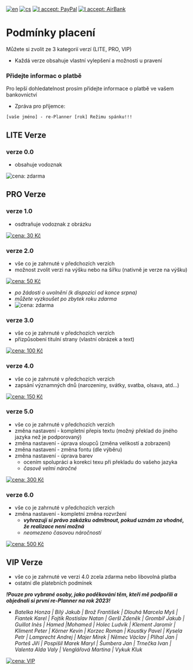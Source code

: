 [![en](https://img.shields.io/badge/lang-en-red.svg)](https://github.com/PepikVaio/reMarkable_re-Planner_suspended/blob/main/.github/PAYMENT.md)
[![cs](https://img.shields.io/badge/lang-cs-springgreen.svg)](https://github.com/PepikVaio/reMarkable_re-Planner_suspended/blob/main/.github/PAYMENT.cs.md)
[![I accept: PayPal](https://img.shields.io/badge/accept-PayPal-blue)](http://paypal.me/josefwajsar)
[![I accept: AirBank](https://img.shields.io/badge/accept-AirBankBank-green)](https://www.airbank.cz/)


# Podmínky placení

Můžete si zvolit ze 3 kategorií verzí (LITE, PRO, VIP)
* Každá verze obsahuje vlastní vylepšení a možnosti u pravení

### Přidejte informac o platbě
Pro lepší dohledatelnost prosím přidejte informace o platbě ve vašem bankovnictví
* Zpráva pro příjemce:
```
[vaše jméno] - re-Planner [rok] Režimu spánku!!!
```


## LITE Verze

### verze 0.0
* obsahuje vodoznak

![cena: zdarma](https://img.shields.io/badge/cena:-zdarma-green)


## PRO Verze

### verze 1.0
* osdtraňuje vodoznak z obrázku

[![cena: 30 Kč](https://img.shields.io/badge/cena:-30_Kč-green)](https://github.com/PepikVaio/reMarkable_re-Planner_suspended/blob/main/.github/PAYMENT_Currency/K%C4%8D/100%20K%C4%8D.png)

### verze 2.0
* vše co je zahrnuté v předchozích verzích
* možnost zvolit verzi na výšku nebo na šířku (nativně je verze na výšku)

[![cena: 50 Kč](https://img.shields.io/badge/cena:-50_Kč-green)](https://github.com/PepikVaio/reMarkable_re-Planner_suspended/blob/main/.github/PAYMENT_Currency/K%C4%8D/300%20K%C4%8D.png)

  * *po žádosti o uvolnění (k dispozici od konce srpna)*
  * *můžete vyzkoušet po zbytek roku zdarma*
  * ![cena: zdarma](https://img.shields.io/badge/cena:-zdarma-green)

### verze 3.0
* vše co je zahrnuté v předchozích verzích
* přizpůsobení titulní strany (vlastní obrázek a text)

[![cena: 100 Kč](https://img.shields.io/badge/cena:-100_Kč-green)](https://github.com/PepikVaio/reMarkable_re-Planner_suspended/blob/main/.github/PAYMENT_Currency/K%C4%8D/500%20K%C4%8D.png)

### verze 4.0
* vše co je zahrnuté v předchozích verzích
* zapsání významných dnů (narozeniny, svátky, svatba, olsava, atd...)

[![cena: 150 Kč](https://img.shields.io/badge/cena:-150_Kč-green)](https://github.com/PepikVaio/reMarkable_re-Planner_suspended/blob/main/.github/PAYMENT_Currency/K%C4%8D/750%20K%C4%8D.png)

### verze 5.0

* vše co je zahrnuté v předchozích verzích
* změna nastavení - kompletní přepis textu (možný překlad do jiného jazyka než je podporovaný)
* změna nastavení - úprava sloupců (změna velikostí a zobrazení)
* změna nastavení - změna fontu (dle výběru)
* změna nastavení - úprava barev
  * ocením spolupráci a korekci texu při překladu do vašeho jazyka
  * *časově velmi náročné*

[![cena: 300 Kč](https://img.shields.io/badge/cena:-300_Kč-green)](https://github.com/PepikVaio/reMarkable_re-Planner_suspended/blob/main/.github/PAYMENT_Currency/K%C4%8D/1000%20K%C4%8D.png)

### verze 6.0
* vše co je zahrnuté v předchozích verzích
* změna nastavení - kompletní změna rozvržení
  * ***vyhrazuji si právo zakázku odmítnout, pokud uznám za vhodné, že realizace není možná***
  * *neomezeno časovou náročností*

[![cena: 500 Kč](https://img.shields.io/badge/cena:-500_Kč-green)](https://github.com/PepikVaio/reMarkable_re-Planner_suspended/blob/main/.github/PAYMENT_Currency/K%C4%8D/1500%20K%C4%8D.png)


## VIP Verze
* vše co je zahrnuté ve verzi 4.0 zcela zdarma nebo libovolná platba
* ostatní dle platebních podmínek

***!Pouze pro vybrané osoby, jako poděkování těm, kteří mě podpořili a objednali si první re-Planner na rok 2023!***
* *Batelka Honza | Bilý Jakub | Brož František | Dlouhá Marcela Myš | Fiantek Karel | Fojtik Rostislav Natan | Geršl Zdeněk | Grombíř Jakub | Guillot Inès | Hamed |Mohamed | Holec Ludvik | Klement Jaromír | Kliment Peter | Körner Kevin | Korzec Roman | Koustky Pavel | Kysela Petr | Lamprecht Andrej | Majer Mirek | Němec Václav | Plíhal Jan | Porteš Jiří | Pospíšil Marek Maryl | Šumbera Jan | Trnečka Ivan | Valenta Alda Valy | Venglářová Martina | Vykuk Kluk*

[![cena: VIP](https://img.shields.io/badge/cena:-V_I_P_*-yellow)](https://github.com/PepikVaio/reMarkable_re-Planner_suspended/blob/main/.github/PAYMENT_Currency/K%C4%8D/VIP.png)

